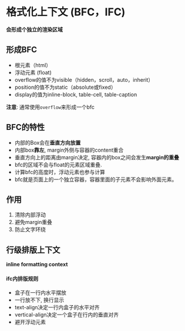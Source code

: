 # 格式化上下文 (BFC，IFC)

**会形成个独立的渲染区域**



## 形成BFC

- 根元素（html）
- 浮动元素 (float)
- overflow的值不为visible（hidden，scroll，auto，inherit）
- position的值不为static（absolute或fixed）
- display的值为inline-block, table-cell, table-caption

**注意**: 通常使用`overflow`来形成一个bfc





## BFC的特性

- 内部的Box会在**垂直方向放置**
- 内部box**靠左**, margin外侧与容器的content重合
- 垂直方向上的距离由margin决定, 容器内的box之间会发生**margin的重叠**
- bfc的区域不会与float的元素区域重叠.
- 计算bfc的高度时，浮动元素也参与计算
- bfc就是页面上的一个独立容器，容器里面的子元素不会影响外面元素。



## 作用

1. 清除内部浮动
3. 避免margin重叠
4. 防止文字环绕



## 行级排版上下文

**inline formatting context**



#### ifc内排版规则

- 盒子在一行内水平摆放
- 一行放不下, 换行显示
- text-align决定一行内盒子的水平对齐
- vertical-align决定一个盒子在行内的垂直对齐
- 避开浮动元素



